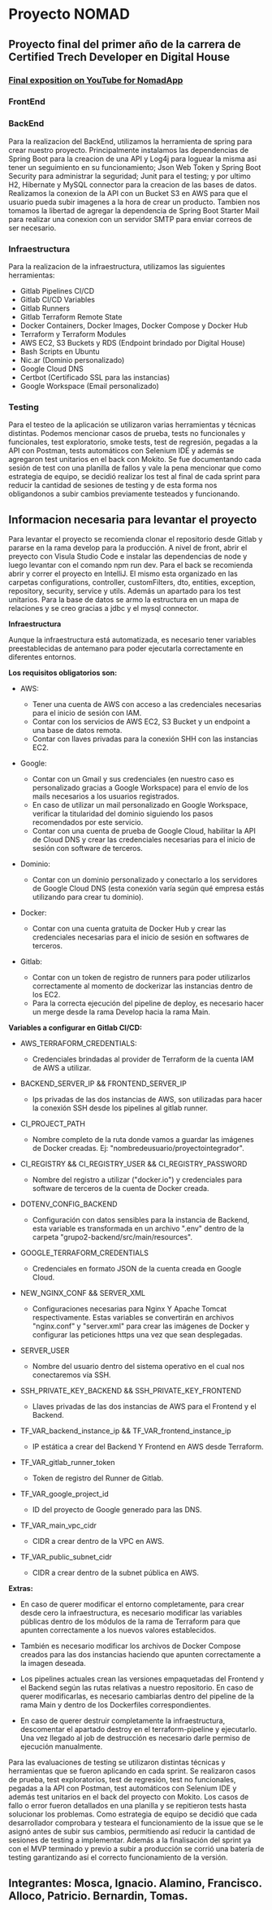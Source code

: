 # Proyecto NOMAD
## Proyecto final del primer año de la carrera de Certified Trech Developer en Digital House

### [Final exposition on YouTube for NomadApp](https://www.youtube.com/watch?v=R22-HyfBnD8)

### FrontEnd

### BackEnd

Para la realizacion del BackEnd, utilizamos la herramienta de spring para crear nuestro proyecto.
Principalmente instalamos las dependencias de Spring Boot para la creacion de una API y Log4j para loguear la misma asi tener un seguimiento en su funcionamiento; Json Web Token y Spring Boot Security para administrar la seguridad; Junit para el testing; y por ultimo H2, Hibernate y MySQL connector para la creacion de las bases de datos.
Realizamos la conexion de la API con un Bucket S3 en AWS para que el usuario pueda subir imagenes a la hora de crear un producto.
Tambien nos tomamos la libertad de agregar la dependencia de Spring Boot Starter Mail para realizar una conexion con un servidor SMTP para enviar correos de ser necesario.

### Infraestructura

Para la realizacion de la infraestructura, utilizamos las siguientes herramientas:

- Gitlab Pipelines CI/CD
- Gitlab CI/CD Variables
- Gitlab Runners
- Gitlab Terraform Remote State
- Docker Containers, Docker Images, Docker Compose y Docker Hub
- Terraform y Terraform Modules
- AWS EC2, S3 Buckets y RDS (Endpoint brindado por Digital House)
- Bash Scripts en Ubuntu
- Nic.ar (Dominio personalizado)
- Google Cloud DNS
- Certbot (Certificado SSL para las instancias)
- Google Workspace (Email personalizado)

### Testing

Para el testeo de la aplicación se utilizaron varias herramientas y técnicas distintas. Podemos mencionar casos de prueba, tests no funcionales y funcionales, test exploratorio, smoke tests, test de regresión, pegadas a la API con Postman, tests automáticos con Selenium IDE y además se agregaron test unitarios en el back con Mokito. Se fue documentando cada sesión de test con una planilla de fallos y vale la pena mencionar que como estrategia de equipo, se decidió realizar los test al final de cada sprint para reducir la cantidad de sesiones de testing y de esta forma nos obligandonos a subir cambios previamente testeados y funcionando.

## Informacion necesaria para levantar el proyecto

Para levantar el proyecto se recomienda clonar el repositorio desde Gitlab y pararse en la rama develop para la producción. A nivel de front, abrir el preyecto con Visula Studio Code e instalar las dependencias de node y luego levantar con el comando npm run dev. 
Para el back se recomienda abrir y correr el proyecto en IntelliJ. El mismo esta organizado en las carpetas configurations, controller, customFilters, dto, entities, exception, repository, security, service y utils. Además un apartado para los test unitarios. 
Para la base de datos se armo la estructura en un mapa de relaciones y se creo gracias a jdbc y el mysql connector.

**Infraestructura**

Aunque la infraestructura está automatizada, es necesario tener variables preestablecidas de antemano para poder ejecutarla correctamente en diferentes entornos.

**Los requisitos obligatorios son:**

- AWS:
    - Tener una cuenta de AWS con acceso a las credenciales necesarias para el inicio de sesión con IAM.
    - Contar con los servicios de AWS EC2, S3 Bucket y un endpoint a una base de datos remota.
    - Contar con llaves privadas para la conexión SHH con las instancias EC2.

- Google:

    - Contar con un Gmail y sus credenciales (en nuestro caso es personalizado gracias a Google Workspace) para el envío de los mails necesarios a los usuarios registrados.
    - En caso de utilizar un mail personalizado en Google Workspace, verificar la titularidad del dominio siguiendo los pasos recomendados por este servicio.
    - Contar con una cuenta de prueba de Google Cloud, habilitar la API de Cloud DNS y crear las credenciales necesarias para el inicio de sesión con software de terceros.

- Dominio:

    - Contar con un dominio personalizado y conectarlo a los servidores de Google Cloud DNS (esta conexión varía según qué empresa estás utilizando para crear tu dominio).

- Docker:

    - Contar con una cuenta gratuita de Docker Hub y crear las credenciales necesarias para el inicio de sesión en softwares de terceros.

- Gitlab:

    - Contar con un token de registro de runners para poder utilizarlos correctamente al momento de dockerizar las instancias dentro de los EC2.
    - Para la correcta ejecución del pipeline de deploy, es necesario hacer un merge desde la rama Develop hacia la rama Main.

**Variables a configurar en Gitlab CI/CD:**

- AWS_TERRAFORM_CREDENTIALS:
    - Credenciales brindadas al provider de Terraform de la cuenta IAM de AWS a utilizar.

- BACKEND_SERVER_IP && FRONTEND_SERVER_IP
    - Ips privadas de las dos instancias de AWS, son utilizadas para hacer la conexión SSH desde los pipelines al gitlab runner.

- CI_PROJECT_PATH
    - Nombre completo de la ruta donde vamos a guardar las imágenes de Docker creadas. Ej: "nombredeusuario/proyectointegrador".

- CI_REGISTRY && CI_REGISTRY_USER && CI_REGISTRY_PASSWORD
    - Nombre del registro a utilizar ("docker.io") y credenciales para software de terceros de la cuenta de Docker creada.

- DOTENV_CONFIG_BACKEND
    - Configuración con datos sensibles para la instancia de Backend, esta variable es transformada en un archivo ".env" dentro de la carpeta "grupo2-backend/src/main/resources".

- GOOGLE_TERRAFORM_CREDENTIALS
    - Credenciales en formato JSON de la cuenta creada en Google Cloud.

- NEW_NGINX_CONF && SERVER_XML
    - Configuraciones necesarias para Nginx Y Apache Tomcat respectivamente. Estas variables se convertirán en archivos "nginx.conf" y "server.xml" para crear las imágenes de Docker y configurar las peticiones https una vez que sean desplegadas.

- SERVER_USER
    - Nombre del usuario dentro del sistema operativo en el cual nos conectaremos vía SSH.

- SSH_PRIVATE_KEY_BACKEND && SSH_PRIVATE_KEY_FRONTEND
    - Llaves privadas de las dos instancias de AWS para el Frontend y el Backend.

- TF_VAR_backend_instance_ip && TF_VAR_frontend_instance_ip
    - IP estática a crear del Backend Y Frontend en AWS desde Terraform.

- TF_VAR_gitlab_runner_token
    - Token de registro del Runner de Gitlab.

- TF_VAR_google_project_id
    - ID del proyecto de Google generado para las DNS.

- TF_VAR_main_vpc_cidr
    - CIDR a crear dentro de la VPC en AWS.

- TF_VAR_public_subnet_cidr
    - CIDR a crear dentro de la subnet pública en AWS.

**Extras:**

- En caso de querer modificar el entorno completamente, para crear desde cero la infraestructura, es necesario modificar las variables públicas dentro de los módulos de la rama de Terraform para que apunten correctamente a los nuevos valores establecidos.

- También es necesario modificar los archivos de Docker Compose creados para las dos instancias haciendo que apunten correctamente a la imagen deseada.

- Los pipelines actuales crean las versiones empaquetadas del Frontend y el Backend según las rutas relativas a nuestro repositorio. En caso de querer modificarlas, es necesario cambiarlas dentro del pipeline de la rama Main y dentro de los Dockerfiles correspondientes.

- En caso de querer destruir completamente la infraestructura, descomentar el apartado destroy en el terraform-pipeline y ejecutarlo. Una vez llegado al job de destrucción es necesario darle permiso de ejecución manualmente.


Para las evaluaciones de testing se utilizaron distintas técnicas y herramientas que se fueron aplicando en cada sprint. 
Se realizaron casos de prueba, test exploratorios, test de regresión, test no funcionales, pegadas a la API con Postman, test automáticos con Selenium IDE y además test unitarios en el back del proyecto con Mokito.
Los casos de fallo o error fueron detallados en una planilla y se repitieron tests hasta solucionar los problemas.
Como estrategia de equipo se decidió que cada desarrollador comprobara y testeara el funcionamiento de la issue que se le asignó antes de subir sus cambios, permitiendo así reducir la cantidad de sesiones de testing a implementar. Además a la finalisación del sprint ya con el MVP terminado y previo a subir a producción se corrió una batería de testing garantizando así el correcto funcionamiento de la versión.

## Integrantes: Mosca, Ignacio. Alamino, Francisco. Alloco, Patricio. Bernardin, Tomas.
